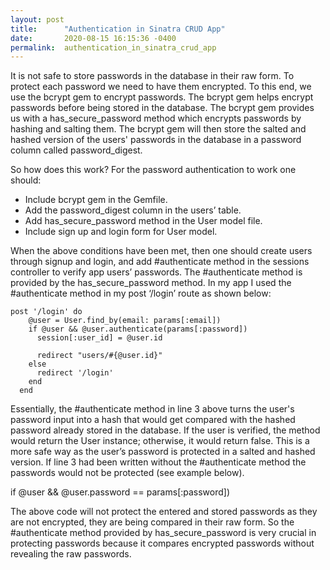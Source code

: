 ```yaml
---
layout: post
title:      "Authentication in Sinatra CRUD App"
date:       2020-08-15 16:15:36 -0400
permalink:  authentication_in_sinatra_crud_app
---
```



It is not safe to store passwords in the database in their raw form. To protect each password we need to have them encrypted. To this end, we use the bcrypt gem to encrypt passwords. The bcrypt gem helps encrypt passwords before being stored in the database. The bcrypt gem provides us with a has_secure_password method which encrypts passwords by hashing and salting them. The bcrypt gem will then store the salted and hashed version of the users' passwords in the database in a password column called password_digest. 

So how does this work? For the password authentication to work one should:

* Include bcrypt gem in the Gemfile.
* Add the password_digest column in the users’ table.
* Add has_secure_password method in the User model file.
* Include sign up and login form for User model.

When the above conditions have been met, then one should create users through signup and login, and add #authenticate method in the sessions controller to verify app users’ passwords. The #authenticate method is provided by the has_secure_password method. 
In my app I used the #authenticate method in my post ‘/login’ route as shown below:
```
post '/login' do
    @user = User.find_by(email: params[:email])
    if @user && @user.authenticate(params[:password])
      session[:user_id] = @user.id

      redirect "users/#{@user.id}"
    else
      redirect '/login'
    end
  end
```
Essentially, the #authenticate method in line 3 above turns the user's password input into a hash that would get compared with the hashed password already stored in the database. If the user is verified, the method would return the User instance; otherwise, it would return false. This is a more safe way as the user’s password is protected in a salted and hashed version. If line 3 had been written without the #authenticate method the passwords would not be protected (see example below).

if @user && @user.password == params[:password])

The above code will not protect the entered and stored passwords as they are not encrypted, they are being compared in their raw form. So the #authenticate method provided by has_secure_password is very crucial in protecting passwords because it compares encrypted passwords without revealing the raw passwords.
